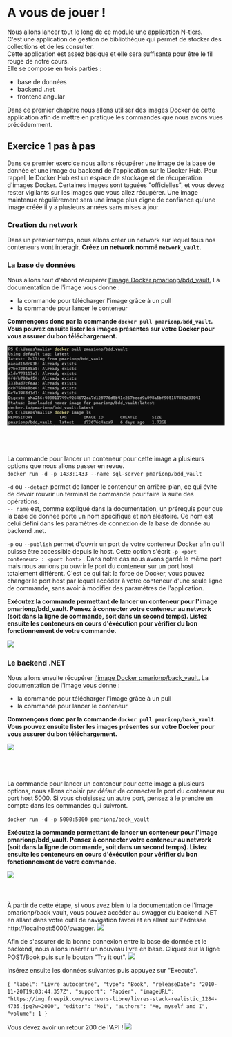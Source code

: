 # A vous de jouer ! 


Nous allons lancer tout le long de ce module une application N-tiers.  
C'est une application de gestion de bibliothèque qui permet de stocker des collections et de les consulter.  
Cette application est assez basique et elle sera suffisante pour être le fil rouge de notre cours.  
Elle se compose en trois parties : 
- base de données
- backend .net
- frontend angular

Dans ce premier chapitre nous allons utiliser des images Docker de cette application 
afin de mettre en pratique les commandes que nous avons vues précédemment.  

## Exercice 1 pas à pas

Dans ce premier exercice nous allons récupérer une image de la base de donnée et une image du backend de l'application sur le Docker Hub.
Pour rappel, le Docker Hub est un espace de stockage et de récupération d'images Docker. Certaines images sont taguées "officielles",
et vous devez rester vigilants sur les images que vous allez récupérer. Une image maintenue régulièrement sera une image plus digne de confiance
qu'une image créée il y  a plusieurs années sans mises à jour.

### Creation du network

Dans un premier temps, nous allons créer un network sur lequel tous nos conteneurs vont interagir.
**Créez un network nommé `network_vault`.**

### La base de données

Nous allons tout d'abord récupérer [l'image Docker pmarionp/bdd_vault.](https://hub.docker.com/r/pmarionp/bdd_vault) La documentation de l'image vous donne : 
- la commande pour télécharger l'image grâce à un pull
- la commande pour lancer le conteneur

**Commençons donc par la commande ``docker pull pmarionp/bdd_vault``. 
Vous pouvez ensuite lister les images présentes sur votre Docker pour vous assurer du bon téléchargement.**

![](images/docker-exercice/docker_pull_bdd.png)  
<br>
<br>
<br>


La commande pour lancer un conteneur pour cette image a plusieurs options que nous allons passer en revue.  
``docker run -d -p 1433:1433 --name sql-server pmarionp/bdd_vault``

``-d`` ou ``--detach`` permet de lancer le conteneur en arrière-plan, ce qui évite de devoir rouvrir un terminal de commande pour 
faire la suite des opérations.  
```-- name``` est, comme expliqué dans la documentation, un prérequis pour que la base de donnée porte un nom spécifique et non aléatoire.
Ce nom est celui défini dans les paramètres de connexion de la base de donnée au backend .net.    

`-p` ou `--publish` permet d'ouvrir un port de votre conteneur Docker afin qu'il puisse être accessible depuis le host. 
Cette option s'écrit `-p <port conteneur> : <port host>` . Dans notre cas nous avons gardé le même port mais nous aurions pu ouvrir le port 
du conteneur sur un port host totalement différent. C'est ce qui fait la force de Docker, vous pouvez changer le port host par lequel accéder à votre conteneur d'une seule ligne de commande, 
sans avoir à modifier des paramètres de l'application.

**Exécutez la commande permettant de lancer un conteneur pour l'image pmarionp/bdd_vault.
Pensez à connecter votre conteneur au network (soit dans la ligne de commande, soit dans un second temps).
Listez ensuite les conteneurs en cours d'éxécution pour vérifier du bon fonctionnement de votre commande.**


![](images/docker-exercice/docker_run_bdd.png)  

### Le backend .NET

Nous allons ensuite récupérer [l'image Docker pmarionp/back_vault.](https://hub.docker.com/r/pmarionp/back_vault) La documentation de l'image vous donne :
- la commande pour télécharger l'image grâce à un pull
- la commande pour lancer le conteneur

**Commençons donc par la commande ``docker pull pmarionp/back_vault``.
Vous pouvez ensuite lister les images présentes sur votre Docker pour vous assurer du bon téléchargement.**

![](images/docker-exercice/docker_pull_back.png)  
<br>
<br>
<br>


La commande pour lancer un conteneur pour cette image a plusieurs options, nous allons choisir par défaut de connecter le port du conteneur au port host 5000.
Si vous choisissez un autre port, pensez à le prendre en compte dans les commandes qui suivront.

``docker run -d -p 5000:5000 pmarionp/back_vault``

**Exécutez la commande permettant de lancer un conteneur pour l'image pmarionp/bdd_vault.
Pensez à connecter votre conteneur au network (soit dans la ligne de commande, soit dans un second temps).
Listez ensuite les conteneurs en cours d'éxécution pour vérifier du bon fonctionnement de votre commande.**

![](images/docker-exercice/docker_run_back.png)  
<br>
<br>
<br>
À partir de cette étape, si vous avez bien lu la documentation de l'image pmarionp/back_vault, vous pouvez accéder au swagger du backend .NET en allant dans votre outil de
navigation favori et en allant sur l'adresse http://localhost:5000/swagger.
![](images/docker-exercice/swagger.png)

Afin de s'assurer de la bonne connexion entre la base de donnée et le backend, nous allons insérer un nouveau livre en base.
Cliquez sur la ligne POST/Book puis sur le bouton "Try it out". 
![](images/docker-exercice/swagger_book.png)

Insérez ensuite les données suivantes puis appuyez sur "Execute".

``
{
"label": "Livre autocentré",
"type": "Book",
"releaseDate": "2010-11-20T19:03:44.357Z",
"support": "Papier",
"imageURL": "https://img.freepik.com/vecteurs-libre/livres-stack-realistic_1284-4735.jpg?w=2000",
"editor": "Moi",
"authors": "Me, myself and I",
"volume": 1
}
``

Vous devez avoir un retour 200 de l'API ! 
![](images/docker-exercice/swagger_POST.png)


